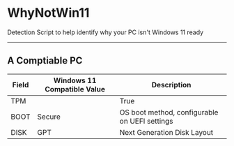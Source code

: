 # WhyNotWin11
Detection Script to help identify why your PC isn't Windows 11 ready

----

## A Comptiable PC
Field|Windows 11 Compatible Value|Description
----|----|----
TPM||True|On-board security chip
BOOT|Secure|OS boot method, configurable on UEFI settings
DISK|GPT|Next Generation Disk Layout
